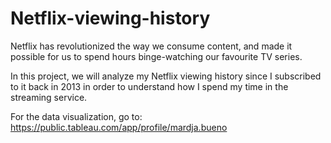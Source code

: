 # Netflix-viewing-history

Netflix has revolutionized the way we consume content, and made it possible for us to spend hours binge-watching our favourite TV series.

In this project, we will analyze my Netflix viewing history since I subscribed to it back in 2013 in order to understand how I spend my time in the streaming service.

For the data visualization, go to: https://public.tableau.com/app/profile/mardja.bueno
